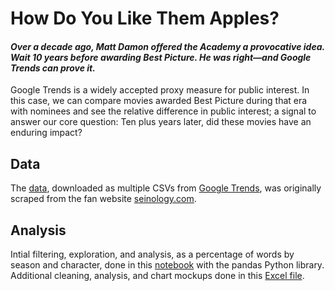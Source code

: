 # How Do You Like Them Apples?

#### *Over a decade ago, Matt Damon offered the Academy a provocative idea. Wait 10 years before awarding Best Picture. He was right—and Google Trends can prove it.*

Google Trends is a widely accepted proxy measure for public interest. In this case, we can compare movies awarded Best Picture during that era with nominees and see the relative difference in public interest; a signal to answer our core question: Ten plus years later, did these movies have an enduring impact?     

## Data
The [data](https://github.com/atd124/oscars/tree/main/data%20%26%20analysis), downloaded as multiple CSVs from [Google Trends](https://trends.google.com/trends/?geo=US), was originally scraped from the fan website [seinology.com](http://www.seinology.com/). 

## Analysis
Intial filtering, exploration, and analysis, as a percentage of words by season and character, done in this [notebook](https://github.com/atd124/Did-you-ever-notice/blob/main/analysis/Seinfeld%20Script%20Analysis.ipynb) with the pandas Python library.  Additional cleaning, analysis, and chart mockups done in this [Excel file](https://github.com/atd124/Did-you-ever-notice/blob/main/analysis/Seinfeld%20Script%20Analysis%20-%20PIVOT%20TABLES.xlsx).
